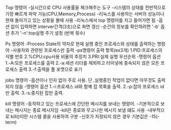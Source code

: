 Top 명령어
-실시간으로 CPU 사용률을 체크해주는 도구
-시스템의 상태를 전반적으로 가장 빠르게 파악 가능(CPU,Memory,Process)
-리눅스를 사용하는 서버의 성능이나 현재 돌아가고 있는 상황을 볼때 사용
-리눅스에서 top 명령어를 치고 들어가면 됨
-옵션 없이 입력하면 interver간격(3초)으로 화면 갱신
-순간의 정보를 확인하려면 '-b' 옵션 추가
 '-n':top실행 주기 설정 (반복 횟수)

Ps 명령어
-Process State의 약자로 현재 실행 중인 프로세스와 상태를 출력하는 명령어
-사용자와 관련된 프로세스만 출력
-ps명령어 출력 항목(ex3개)
1.PID:프로세스의 식별 번호
2.%CPU:cpu사용 비율의 추정치
3.PRI:실제 실행 우선순위
-명령어 옵션
1.-A:모든 프로세스를 출력
2.-a:세션 리더를 제외하고 터미넣에 종속되지 않은 모든 프로세스 출력
3.-f:출력을 풀 포맷으로 표기

jobs 명령어
-옵션이나 인자 없이 주로 사용. 단 ,실행중인 작업이 없다면 아무것도 출력되지 않음
-명령어 옵션
1.-i:프로세스 id와 함꼐 잡 목록을 출력.
2.-p:잡의 프로세스 id만 출력.
3.-s:중지된 잡만 출력.

kill 명령어
-동작하고 있는 프로세스에 간단한 메시지를 보내는 명령어.
-기본적으로 보내는 메시지는 종료 메시지임
-kill은 종료와 무고나한 메시지 보낼 떄도 사용
-내부적으로 kill()이란 시스템 콜을 사용하여 구분
-신호가 지정되지 않은 경우 기본값은 -15(-term)
